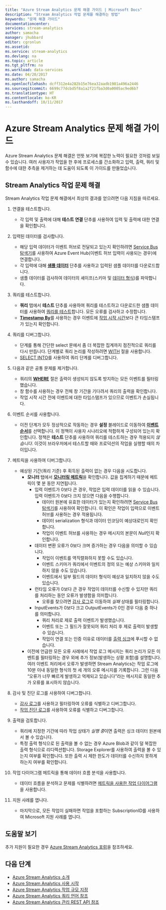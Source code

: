 ```yaml
---
title: "Azure Stream Analytics 문제 해결 가이드 | Microsoft Docs"
description: "Stream Analytics 작업 문제를 해결하는 방법"
keywords: "문제 해결 가이드"
documentationcenter: 
services: stream-analytics
author: samacha
manager: jhubbard
editor: cgronlun
ms.assetid: 
ms.service: stream-analytics
ms.devlang: na
ms.topic: article
ms.tgt_pltfrm: na
ms.workload: data-services
ms.date: 04/20/2017
ms.author: samacha
ms.openlocfilehash: dcff312e4a282b15e76ea32aadb1981a496a2446
ms.sourcegitcommit: 6699c77dcbd5f8a1a2f21fba3d0a0005ac9ed6b7
ms.translationtype: HT
ms.contentlocale: ko-KR
ms.lasthandoff: 10/11/2017
---
```

# <a name="troubleshooting-guide-for-azure-stream-analytics"></a>Azure Stream Analytics 문제 해결 가이드

Azure Stream Analytics 문제 해결은 언뜻 보기에 복잡한 노력이 필요한 것처럼 보일 수 있습니다. 여러 사용자가 작업을 한 후에 프로세스를 간소화하고 입력, 출력, 쿼리 및 함수에 대한 추측을 제거하는 데 도움이 되도록 이 가이드를 만들었습니다.

## <a name="troubleshoot-your-stream-analytics-job"></a>Stream Analytics 작업 문제 해결

Stream Analytics 작업 문제 해결에서 최상의 결과를 얻으려면 다음 지침을 따르세요.

1.  연결을 테스트합니다.
    - 각 입력 및 출력에 대해 **테스트 연결** 단추를 사용하여 입력 및 출력에 대한 연결을 확인합니다.

2.  입력된 데이터를 검사합니다.
    - 해당 입력 데이터가 이벤트 허브로 전달되고 있는지 확인하려면 [Service Bus 탐색기](https://code.msdn.microsoft.com/windowsapps/Service-Bus-Explorer-f2abca5a)를 사용하여 Azure Event Hub(이벤트 허브 입력이 사용되는 경우)에 연결합니다.  
    - 각 입력에 대해 [**샘플 데이터**](stream-analytics-sample-data-input.md) 단추를 사용하고 입력된 샘플 데이터를 다운로드합니다.
    - 샘플 데이터를 검사하여 데이터의 셰이프(스키마 및 [데이터 형식](https://msdn.microsoft.com/library/azure/dn835065.aspx))를 파악합니다.

3.  쿼리를 테스트합니다.
    - **쿼리** 탭에서 **테스트** 단추를 사용하여 쿼리를 테스트하고 다운로드한 샘플 데이터를 사용하여 [쿼리를 테스트](stream-analytics-test-query.md)합니다. 모든 오류를 검사하고 수정합니다.
    - [**Timestamp By**](https://msdn.microsoft.com/library/azure/mt573293.aspx)를 사용하는 경우 이벤트에 [작업 시작 시간](stream-analytics-out-of-order-and-late-events.md)보다 큰 타임스탬프가 있는지 확인합니다.

4.  쿼리를 디버그합니다.
    - 단계를 통해 간단한 select 문에서 좀 더 복잡한 집계까지 점진적으로 쿼리를 다시 만듭니다. 단계별로 쿼리 논리를 작성하려면 [WITH](https://msdn.microsoft.com/library/azure/dn835049.aspx) 절을 사용합니다.
    - [SELECT INTO](stream-analytics-select-into.md)를 사용하여 쿼리 단계를 디버그합니다.

5.  다음과 같은 공통 문제를 제거합니다.
    - 쿼리의 [**WHERE**](https://msdn.microsoft.com/library/azure/dn835048.aspx) 절은 출력이 생성되지 않도록 방지하는 모든 이벤트를 필터링했습니다.
    - 창 함수를 사용하는 경우 전체 창 기간을 기다려서 쿼리의 출력을 확인합니다.
    - 작업 시작 시간 전에 이벤트에 대한 타임스탬프가 있으므로 이벤트가 손실됩니다.

6.  이벤트 순서를 사용합니다.
    - 이전 단계가 모두 정상적으로 작동하는 경우 **설정** 블레이드로 이동하여 [**이벤트 순서**](stream-analytics-out-of-order-and-late-events.md)를 선택합니다. 이 정책이 사용자 시나리오에 적합하게 구성되어 있는지 확인합니다. 정책은 **테스트** 단추를 사용하여 쿼리를 테스트하는 경우 적용되지 *않습니다*. 이것이 브라우저에서 테스트할 때와 프로덕션의 작업을 실행할 때의 차이입니다.

7.  메트릭을 사용하여 디버그합니다.
    - 예상된 기간(쿼리 기준) 후 획득된 출력이 없는 경우 다음을 시도합니다.
        - **모니터** 탭에서 [**모니터링 메트릭**](stream-analytics-monitoring.md)을 확인합니다. 값을 집계하기 때문에 메트릭이 몇 분 동안 지연됩니다.
            - 입력 이벤트가 0보다 큰 경우, 작업은 입력 데이터를 읽을 수 있습니다. 입력 이벤트가 0보다 크지 않으면 다음을 수행합니다.
                - 데이터 원본에 유효한 데이터가 있는지 확인하려면 [Service Bus 탐색기](https://code.msdn.microsoft.com/windowsapps/Service-Bus-Explorer-f2abca5a)를 사용하여 확인합니다. 이 확인은 작업이 입력으로 이벤트 허브를 사용하는 경우 적용됩니다.
                - 데이터 serialization 형식과 데이터 인코딩이 예상대로인지 확인합니다.
                - 작업이 이벤트 허브를 사용하는 경우 메시지의 본문이 *Null*인지 확인합니다.
            - 데이터 변환 오류가 0보다 크며 증가하는 경우 다음을 의미할 수 있습니다.
                - 작업이 이벤트를 역직렬화하지 못할 수도 있습니다.
                - 이벤트 스키마가 쿼리에서 이벤트의 정의 또는 예상 스키마와 일치하지 않을 수도 있습니다.
                - 이벤트에서 일부 필드의 데이터 형식이 예상과 일치하지 않을 수도 있습니다.
            - 런타임 오류가 0보다 큰 경우 작업이 데이터를 수신할 수 있지만 쿼리를 처리하는 동안 오류가 발생함을 의미합니다.
                - 오류를 찾으려면 [감사 로그](../azure-resource-manager/resource-group-audit.md)로 이동하여 *실패* 상태를 필터링합니다.
            - InputEvents가 0보다 크고 OutputEvents가 0인 경우 다음 중 하나를 의미합니다.
                - 쿼리 처리로 제로 출력 이벤트가 발생했습니다.
                - 이벤트 또는 그 필드가 잘못되어 쿼리 처리 후 제로 출력이 발생할 수 있습니다.
                - 작업이 연결 또는 인증 이유로 데이터를 [출력 싱크](stream-analytics-select-into.md)에 푸시할 수 없습니다.
        - 이전에 언급한 모든 오류 사례에서 작업 로그 메시지는 쿼리 논리가 모든 이벤트를 필터링하는 경우 외에 추가 정보(발생하는 상황 포함)를 설명합니다. 여러 이벤트 처리에서 오류가 발생하면 Stream Analytics는 작업 로그에 10분 이내 동일한 형식의 첫 세 개의 오류 메시지를 기록합니다. 그런 다음 “오류가 너무 빠르게 발생하고 억제되고 있습니다”라는 메시지로 동일한 추가 오류를 표시하지 않습니다.

8. 감사 및 진단 로그를 사용하여 디버그합니다.
    - [감사 로그](../azure-resource-manager/resource-group-audit.md)를 사용하고 필터링하여 오류를 식별하고 디버그합니다.
    - [작업 진단 로그](stream-analytics-job-diagnostic-logs.md)를 사용하여 오류를 식별하고 디버그합니다.

9. 출력을 검토합니다.
    - 쿼리에 지정한 기간에 따라 작업 상태가 *실행 중*이면 출력은 싱크 데이터 원본에서 볼 수 있습니다.
    - 특정 출력 형식으로 된 출력을 볼 수 없는 경우 Azure Blob과 같이 덜 복잡한 출력 형식으로 리디렉션합니다. Storage Explorer를 사용하여 출력을 볼 수 있는지 여부를 확인합니다. 또한 출력 시 제한 한도가 데이터를 수신하지 못하게 하는지 여부를 확인합니다.

10. 작업 다이어그램 메트릭을 통해 데이터 흐름 분석을 사용합니다.
    - 데이터 흐름을 분석하고 문제를 식별하려면 [메트릭을 사용한 작업 다이어그램](stream-analytics-job-diagram-with-metrics.md)을 사용합니다.

11. 지원 사례를 엽니다.
    - 마지막으로, 모든 작업이 실패하면 작업을 포함하는 SubscriptionID를 사용하여 Microsoft 지원 사례를 엽니다.

## <a name="get-help"></a>도움말 보기

추가 지원이 필요한 경우 [Azure Stream Analytics 포럼](https://social.msdn.microsoft.com/Forums/en-US/home?forum=AzureStreamAnalytics)을 참조하세요.

## <a name="next-steps"></a>다음 단계

* [Azure Stream Analytics 소개](stream-analytics-introduction.md)
* [Azure Stream Analytics 사용 시작](stream-analytics-real-time-fraud-detection.md)
* [Azure  Stream Analytics 작업 규모 지정](stream-analytics-scale-jobs.md)
* [Azure  Stream Analytics 쿼리 언어 참조](https://msdn.microsoft.com/library/azure/dn834998.aspx)
* [Azure Stream Analytics 관리 REST API 참조](https://msdn.microsoft.com/library/azure/dn835031.aspx)
